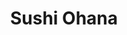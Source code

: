 ---
layout: place
title: "Sushi Ohana"
permalink: /oregon/portland/sushi-ohana.html
stateAbbr: OR
stateName: Oregon
cityName: Portland
place_id: ChIJM1J1P7WglVQR2-LkVmwrRm0
photos:
  - name: >-
      places/ChIJM1J1P7WglVQR2-LkVmwrRm0/photos/AeeoHcLu_7KX_RSygpLH08CYG74eoT_-c4zoSwEutIhSC_KEvtLQzdD2PPrj9_eRn6UgQ0xSFUyDhO0eWWq_s3XFm-HE2IByy6ddxxLP6GY61jRkke-_v9JFGPeoGqeu7WkM5wNSqrPOEzraoTpIrWm0D54_4Vs6X3dPu6UkDipM6lx5cLGjFwCLt7_HdBAvqB5sIkW3Vzn3Ys8nGxseVz7Fo30nuD8-VJmsjedNpHOAaxLye8UP-6wpGKZxCcoam7QG3-0hPKxcdLaeAi6t4RLzVusiN_fxpvxk-47kP7jrFRj3eg
    widthPx: 750
    heightPx: 1000
    authorAttributions:
      - displayName: Sushi Ohana
        uri: https://maps.google.com/maps/contrib/105103590128852951840
        photoUri: >-
          https://lh3.googleusercontent.com/a-/ALV-UjU2kfSLXdYMha2RK2uRP6iGQNFklzSfU9tO6hPBOXVfVEmoBWQ=s100-p-k-no-mo
    flagContentUri: >-
      https://www.google.com/local/imagery/report/?cb_client=maps_api_places.places_api&image_key=!1e10!2sAF1QipPWre2dAHMLrOh2pS0wrnTN_hxgtmhsAAWUiaxE&hl=en-US
    googleMapsUri: >-
      https://www.google.com/maps/place//data=!3m4!1e2!3m2!1sAF1QipPWre2dAHMLrOh2pS0wrnTN_hxgtmhsAAWUiaxE!2e10!4m2!3m1!1s0x5495a0b53f755233:0x6d462b6c56e4e2db
  - name: >-
      places/ChIJM1J1P7WglVQR2-LkVmwrRm0/photos/AeeoHcKuPVpDiseHPQGwEvpku4CjaIg0wWPpdtAr2K5Vda8USWdv7skXQ6nof5-V9h7Lyrbt2PubCS6NqvUTiaAZAv2q47sV9t8Y9tOGd2iFCgpMcu1dwa6GewkbEezf_AuQbn35R0PKTQXv-RsdzywVlcWhJviuwyvOFgU1gK4LXk9HgewQgHFS54frX0j19cdyE2YwMRSvgc_Lss94VpDVEN7IoHhqSmyInbqLOqNo-P3w6SH_r8RU_wn4kRnhk9c9h1WnASMOj7Q8PF9Uy8x8vAbq2mtot2vMpwppM0lJI1FYIg
    widthPx: 1190
    heightPx: 640
    authorAttributions:
      - displayName: Sushi Ohana
        uri: https://maps.google.com/maps/contrib/105103590128852951840
        photoUri: >-
          https://lh3.googleusercontent.com/a-/ALV-UjU2kfSLXdYMha2RK2uRP6iGQNFklzSfU9tO6hPBOXVfVEmoBWQ=s100-p-k-no-mo
    flagContentUri: >-
      https://www.google.com/local/imagery/report/?cb_client=maps_api_places.places_api&image_key=!1e10!2sAF1QipMKouZjkz0jujAOeEp7IyOFtMcCsXlPr21acSiN&hl=en-US
    googleMapsUri: >-
      https://www.google.com/maps/place//data=!3m4!1e2!3m2!1sAF1QipMKouZjkz0jujAOeEp7IyOFtMcCsXlPr21acSiN!2e10!4m2!3m1!1s0x5495a0b53f755233:0x6d462b6c56e4e2db
  - name: >-
      places/ChIJM1J1P7WglVQR2-LkVmwrRm0/photos/AeeoHcKECv4DeMz9erVsumG53vgaiCEQ3K-3lfXpQS6SEx3kkcOH1NtG8aenAw_gfBuOhiMh6h5jrqPowVgTDFQMyBuuqgtXwYRxb2R0u80ioQQ6yyAi67WlnljuLF5Z8mB23vNE9f2C5Npuf_9j1-Ft51ni47muvphgRMXkIiY1dbXO1w3t9UEbS0HFTC6aHFE0EmouHjGgt7qynvg8FinUDLUAZ1pMFoPDJy2LHw-kq3lwhNR4QQp9uUT9JBUYnu1ha8dGAWFVUqfMkSIczIL0gE-juFxZ7cojtE3CTRZEFv2Py4bNjxep5bWaMTkoC4EW4RP-keItTodkd5Wl2LkAZjYrjXLM_Sm1zO2Z_PCdtTY8JxvUbg5PyItYr4rMVxalRsKKKCSKMCFnbdflGcJoT5tPSDmcEUxvJ0se4Vwu5vBHJ8Lx8jvgDzi4tfWiPw
    widthPx: 4080
    heightPx: 3072
    authorAttributions:
      - displayName: Brendon Siefert
        uri: https://maps.google.com/maps/contrib/104013390408278898995
        photoUri: >-
          https://lh3.googleusercontent.com/a-/ALV-UjU9L51o_D2AMoyYBH1x8sNYai2cczOdiERFM9KTmbHPHWbjcgJZ-A=s100-p-k-no-mo
    flagContentUri: >-
      https://www.google.com/local/imagery/report/?cb_client=maps_api_places.places_api&image_key=!1e10!2sCIABIhAGbwPTvAH-g2fe2fsABvOz&hl=en-US
    googleMapsUri: >-
      https://www.google.com/maps/place//data=!3m4!1e2!3m2!1sCIABIhAGbwPTvAH-g2fe2fsABvOz!2e10!4m2!3m1!1s0x5495a0b53f755233:0x6d462b6c56e4e2db
  - name: >-
      places/ChIJM1J1P7WglVQR2-LkVmwrRm0/photos/AeeoHcL7dk6f9frfmAbvAEwEVJfhJDjLdUHJ3PmvZPEwgLJ4Vtp4Gudp-YuM3mJK7HEIgWOE9Mf-m5Gsw0iqLhjzj8MkjOBa_THS8_d_S5gyfx9oY1YA6_WJiuKxKNkO_-Olip3EhkqBOXNgkSiaZtgL1I6XLV2X_gBPm4FhXm4Zy0SJ1WMg_Djiq1YG-3I8zlTF1qICiLuF4ChZ47XEmNFqhcUSn_hBMocL2qRUmX0eHLzAtQHIl-oGha775tWDcxsALaZJDbT9ObgULhk1f5XaBibnZJoLuCzk3clieHu8qnWmtM3yclL5xFynZEUkU25_iE5tqBGjlnF0_Egbs0XzPTAATcrZzrPtFSw7xTNb1Jibngi1YripLiZc5wFftcwgVlVvMw6osQ03Q8TDmofy0RlXJDzhcsr4QoNl_Xm8QcHK9g
    widthPx: 3024
    heightPx: 3024
    authorAttributions:
      - displayName: Madeline
        uri: https://maps.google.com/maps/contrib/100305742309744104273
        photoUri: >-
          https://lh3.googleusercontent.com/a-/ALV-UjUXmBY9qfR5zbzhxhs07e9LzeibReV1cdTiWISZfi-k8TuRYEILAQ=s100-p-k-no-mo
    flagContentUri: >-
      https://www.google.com/local/imagery/report/?cb_client=maps_api_places.places_api&image_key=!1e10!2sCIHM0ogKEICAgIC1nJymEA&hl=en-US
    googleMapsUri: >-
      https://www.google.com/maps/place//data=!3m4!1e2!3m2!1sCIHM0ogKEICAgIC1nJymEA!2e10!4m2!3m1!1s0x5495a0b53f755233:0x6d462b6c56e4e2db
  - name: >-
      places/ChIJM1J1P7WglVQR2-LkVmwrRm0/photos/AeeoHcKkAoW2I-2ZiBIKV-YGl7HZZ3iYaMUJS7vjwACjFuuXAjAzOjavK-ZgovATalKx2NNhi0CxwLES98HFSCsewWkfnISkm1qo7JSjdXB7f49NmL5faQicVT9iKj-DfqSEyiRKxzrncjxhqwlZS77jggUbwo8sBy5N57IIU0ZrD2WtlT38FYCi7iS3iJ4ofoxP0mAzhxgC-hU0o8qhSrq9kMCnOXFfLaV2JOasIDznoQVbZH0nBmc5Oa-fu8pCot7nu_RQFp6zb592eLZUo6I3nYlJ5xo58CJRrDnIoS2kyLMYT9S44j_Ns0wJEnxdIi37HUcKCEIOkeUgfpXPBDGXiHXv64-m3xJSG-OYc2e-BQQ76kC6CKySc2140q5sAmVobCQTpS3kY4bik8AuHCoMyp4Gn_htVhlNwUnt7vv5M3M
    widthPx: 4000
    heightPx: 3000
    authorAttributions:
      - displayName: Joaquin Diaz
        uri: https://maps.google.com/maps/contrib/112294997254983225581
        photoUri: >-
          https://lh3.googleusercontent.com/a-/ALV-UjWMLGY2zTqgHDaBNy1luMWO2NyrQbs0dWFz1cFUjEf7Mtuy7JSMLQ=s100-p-k-no-mo
    flagContentUri: >-
      https://www.google.com/local/imagery/report/?cb_client=maps_api_places.places_api&image_key=!1e10!2sCIHM0ogKEICAgICXptmRCw&hl=en-US
    googleMapsUri: >-
      https://www.google.com/maps/place//data=!3m4!1e2!3m2!1sCIHM0ogKEICAgICXptmRCw!2e10!4m2!3m1!1s0x5495a0b53f755233:0x6d462b6c56e4e2db
  - name: >-
      places/ChIJM1J1P7WglVQR2-LkVmwrRm0/photos/AeeoHcIUgNnf5fpbHJ3GhC0p_AopeW5bQ7rNVFKgTqQy4eI_yabZMAv8g39xLbgm47ZQuPhamwn7bNWQILdbiWBD7y2YMRNXU3pNP0cpBXyDk63D8WqNeZFpncKljjj-v9X3bANyFAEzU8-IWsCoQGiZ5w7oE0Qsr-8Gy7ZZ8IGTiuuv-eYL6PvpTXi6VNBpn06VNtCP1QnZgAwX5AM9umLimXn_UBiEwTqv28J4IPuDBO4QNdK4MlnNLmlmKe2GVALXNIYtIuQ3NH9a6F4pm7ebwDduOw5mVRr2bxfrfDSn5V9U6-XC2xiozdx1cnLUcelwUCUU1y-_oxOcRkmyeGsWrYPKqRp2FXGc930uaNUZWU3scYFvGIDQp6j9IgJvHgivpUntcCs3LRSW1QnOSeKXoV2z3zS7B5CpO235O6xU0MNkpL5L
    widthPx: 3390
    heightPx: 2268
    authorAttributions:
      - displayName: Brendon Siefert
        uri: https://maps.google.com/maps/contrib/104013390408278898995
        photoUri: >-
          https://lh3.googleusercontent.com/a-/ALV-UjU9L51o_D2AMoyYBH1x8sNYai2cczOdiERFM9KTmbHPHWbjcgJZ-A=s100-p-k-no-mo
    flagContentUri: >-
      https://www.google.com/local/imagery/report/?cb_client=maps_api_places.places_api&image_key=!1e10!2sCIHM0ogKEICAgIDB6qDlsgE&hl=en-US
    googleMapsUri: >-
      https://www.google.com/maps/place//data=!3m4!1e2!3m2!1sCIHM0ogKEICAgIDB6qDlsgE!2e10!4m2!3m1!1s0x5495a0b53f755233:0x6d462b6c56e4e2db
  - name: >-
      places/ChIJM1J1P7WglVQR2-LkVmwrRm0/photos/AeeoHcLR23rk4jJtWx5FApt6NJmvuw0ov0bXKyaPgZj6Cq5qmltoZq6wtmjZYcKe1JsAvS2y4H2LJ3CidxP2C-tKxIb8-5j3ww8UO0RRBcM7CSLUwtmNbfffNQWQm9RzGU3YBSOmHd8LQKS0Y2WDqY-sZgv1hCwRyMMrQ_cMTd2AjVYeqE0N6JFSQZ9sPp17GQwLwtWq_3SWAGeS3YyE6XmrhAFCiN87l8z-vsIFO3QFrKxVdlJcEuMCON5qwXsdLZFEbwlM7CZvTL1OifvOUCdFjHcxEGtbTKhlhdg80c1Hr3-Gs0neoKk7vdrxwYjsXpXXyd6ZkOwyRmJmaFAKHaKtHce1EwysMa0IkQ6s3tzZM3kiVN9tbVS5fg9dvwI8WzHrTkSl1AVf-mDCJqhdyIg7Zzzype4ocyWlOQ6-N0maqawPFw
    widthPx: 3024
    heightPx: 4032
    authorAttributions:
      - displayName: Elita Mitchell
        uri: https://maps.google.com/maps/contrib/101993434838488980394
        photoUri: >-
          https://lh3.googleusercontent.com/a-/ALV-UjXXKe_uTbq30BJEFA85sbdWhNy-zd5Y6GxtnknhJn_C5If7DNe7=s100-p-k-no-mo
    flagContentUri: >-
      https://www.google.com/local/imagery/report/?cb_client=maps_api_places.places_api&image_key=!1e10!2sCIHM0ogKEICAgIDjtq7YMg&hl=en-US
    googleMapsUri: >-
      https://www.google.com/maps/place//data=!3m4!1e2!3m2!1sCIHM0ogKEICAgIDjtq7YMg!2e10!4m2!3m1!1s0x5495a0b53f755233:0x6d462b6c56e4e2db
  - name: >-
      places/ChIJM1J1P7WglVQR2-LkVmwrRm0/photos/AeeoHcKVi1a_-1cSlr2gNu7MW5CnIfgcQpdsy3x5ABy8qTfmZ7eEtZqn7M2rbcFZPfnhpv0Gh6gtsCiQIi7KQM31OwY1Vq15_I_kbBfRKFoho5dP0B8eXxCC07no2CdW5IrZJ8z_fjRhuCvF57AQ7qU7U8Aiv4ruvPb8PY3XbxXUVLUFnR8EKgJiEEmL2QtSAzXRhs5H1-d0A2J8x5GwjPXfAxi8lWzgExObdtgWJUd5RMe45tzXwO_4jTs1NMExNz3EhKR8HbD8rTUsR-P_tJ0OwT2krrskGeh-JAqXQE2eMNNqTg
    widthPx: 851
    heightPx: 640
    authorAttributions:
      - displayName: Sushi Ohana
        uri: https://maps.google.com/maps/contrib/105103590128852951840
        photoUri: >-
          https://lh3.googleusercontent.com/a-/ALV-UjU2kfSLXdYMha2RK2uRP6iGQNFklzSfU9tO6hPBOXVfVEmoBWQ=s100-p-k-no-mo
    flagContentUri: >-
      https://www.google.com/local/imagery/report/?cb_client=maps_api_places.places_api&image_key=!1e10!2sAF1QipN3dRsWBevsIPLqLKVPMgVF5v5t1fSuWxrWoTWN&hl=en-US
    googleMapsUri: >-
      https://www.google.com/maps/place//data=!3m4!1e2!3m2!1sAF1QipN3dRsWBevsIPLqLKVPMgVF5v5t1fSuWxrWoTWN!2e10!4m2!3m1!1s0x5495a0b53f755233:0x6d462b6c56e4e2db
  - name: >-
      places/ChIJM1J1P7WglVQR2-LkVmwrRm0/photos/AeeoHcLzQMgUhGGeDEuIpHDbRRgR_C1FVc3h3X1xCQQg3HomryOtmBpNOlq_f4ZOClueIM4wLiN-iWrqRtrK-1HVZfyXaWLha-gHAw5Wx5n5FLAnRS2yWU3FBq5E2-01gWu3-5abuz8eMXBF0CVJqcAW4MvpkkrEMnyJtxwUY9EOl36vANbeYMWFBPu6i87CfDNIKq7fh5fwUyu_yyr_GL6zCSvSclLbye98lsrKPR9D_wmM7q6g0NxKjS9r_FfJaCjLl0b_g0WuxAauNnGEdZ1Uzn2hRk_peJB1aZCITV9EXTvxeggxRWqbVa5ui-liLoOLXFRoqA-48K4iZhfzqYA1hXrtnN7OY6AawTb3FwG4ysuw-KcmLdNyttWKThaWkbleDk37dvqC8gA--2Kwyq39cw8r6ODIFG3lcf9i8smaAg7kSA
    widthPx: 4000
    heightPx: 3000
    authorAttributions:
      - displayName: Joaquin Diaz
        uri: https://maps.google.com/maps/contrib/112294997254983225581
        photoUri: >-
          https://lh3.googleusercontent.com/a-/ALV-UjWMLGY2zTqgHDaBNy1luMWO2NyrQbs0dWFz1cFUjEf7Mtuy7JSMLQ=s100-p-k-no-mo
    flagContentUri: >-
      https://www.google.com/local/imagery/report/?cb_client=maps_api_places.places_api&image_key=!1e10!2sCIHM0ogKEICAgICXprmMKg&hl=en-US
    googleMapsUri: >-
      https://www.google.com/maps/place//data=!3m4!1e2!3m2!1sCIHM0ogKEICAgICXprmMKg!2e10!4m2!3m1!1s0x5495a0b53f755233:0x6d462b6c56e4e2db
  - name: >-
      places/ChIJM1J1P7WglVQR2-LkVmwrRm0/photos/AeeoHcIVkF388sPZy5vyBgQEC1yRTKLXuSuCyzTMRvyFZqiKyR-HjqPS-gwPx9I4zGeHiGdX5rfATGD_9tgxHuTSvKFNBXoeRLE7uUAobYj0oHJ3M9OdvBV6Zne6HUfnMLkvt1yMdxysG9PaOG9unzirmmeycn5YhI2XZ1Z_omPXaSxBVgg1tntdfv8lVY49mUbYQtn-hXCOkeZOUB0KIGN3g-QiXlBqaCjUbMaQdohF0JN1KQXG9P25hfFbn2eEwGe8kHN1ToBzEBOksL23KkJFxxREHNSPetUpz73YimXqSDBonyZdTB944_U70kIQelDSviO7cU3JEOvzK9xOfbome5ZGrzdNIConsPtnEDXJ8Gw7zhjgX6tLvHCJW0vRYRT1_yRDIP9MGrWoOEpoxx5VuFwncj_MxoHPqemDnJZvq4xYWQ
    widthPx: 4032
    heightPx: 3024
    authorAttributions:
      - displayName: Sharon Harms
        uri: https://maps.google.com/maps/contrib/101204622179917560244
        photoUri: >-
          https://lh3.googleusercontent.com/a-/ALV-UjWDGXBkOoFZNvNPnxwyXowItDYAxWFbqMg2csnlbngn5Raykjw4=s100-p-k-no-mo
    flagContentUri: >-
      https://www.google.com/local/imagery/report/?cb_client=maps_api_places.places_api&image_key=!1e10!2sCIHM0ogKEICAgIDZvYK-Rg&hl=en-US
    googleMapsUri: >-
      https://www.google.com/maps/place//data=!3m4!1e2!3m2!1sCIHM0ogKEICAgIDZvYK-Rg!2e10!4m2!3m1!1s0x5495a0b53f755233:0x6d462b6c56e4e2db
address: 1422 NE Broadway, Portland, OR 97232, USA
street: 1422 NE Broadway
city: Portland
state: OR
zip: '97232'
country: USA
neighborhood: Northeast Portland
latitude: '45.534920'
longitude: '-122.650967'
accessibility_options:
  wheelchairAccessibleParking: true
  wheelchairAccessibleEntrance: true
  wheelchairAccessibleRestroom: true
  wheelchairAccessibleSeating: true
business_status: OPERATIONAL
name: Sushi Ohana
google_maps_links:
  directionsUri: >-
    https://www.google.com/maps/dir//''/data=!4m7!4m6!1m1!4e2!1m2!1m1!1s0x5495a0b53f755233:0x6d462b6c56e4e2db!3e0
  placeUri: https://maps.google.com/?cid=7874028742818194139
  writeAReviewUri: >-
    https://www.google.com/maps/place//data=!4m3!3m2!1s0x5495a0b53f755233:0x6d462b6c56e4e2db!12e1
  reviewsUri: >-
    https://www.google.com/maps/place//data=!4m4!3m3!1s0x5495a0b53f755233:0x6d462b6c56e4e2db!9m1!1b1
  photosUri: >-
    https://www.google.com/maps/place//data=!4m3!3m2!1s0x5495a0b53f755233:0x6d462b6c56e4e2db!10e5
primary_type: Sushi Restaurant
opening_hours:
  regular: null
  current: null
secondary_opening_hours:
  regular:
    weekdayDescriptions: null
    type: null
  current:
    weekdayDescriptions: null
    type: null
phone: (503) 284-1023
price_level: PRICE_LEVEL_INEXPENSIVE
price_range: $10 &ndash; $20
rating: '4.3'
rating_count: 1481
website: https://www.sushiohanapdx.com/
description: null
reviews: null
parking_options: null
payment_options: null
allow_dogs: null
curbside_pickup: null
delivery: null
dine_in: null
good_for_children: null
good_for_groups: null
good_for_sports: null
live_music: null
menu_for_children: null
outdoor_seating: null
reservable: null
restroom: null
serves_beer: null
serves_breakfast: null
serves_brunch: null
serves_cocktails: null
serves_coffee: null
serves_dinner: null
serves_dessert: null
serves_lunch: null
serves_vegetarian_food: null
serves_wine: null
takeout: null

---